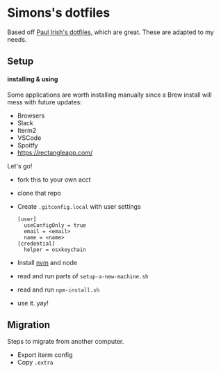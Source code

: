 # Simons's dotfiles

Based off [Paul Irish's dotfiles](https://github.com/paulirish/dotfiles), which are great. These are adapted to my needs.

## Setup

#### installing & using

Some applications are worth installing manually since a Brew install will mess with future updates:

- Browsers
- Slack
- Iterm2
- VSCode
- Spoitfy
- https://rectangleapp.com/

Let's go!

- fork this to your own acct
- clone that repo
- Create `.gitconfig.local` with user settings

      [user]
      	useConfigOnly = true
      	email = <email>
      	name = <name>
      [credential]
      	helper = osxkeychain

- Install [nvm](https://github.com/creationix/nvm#installation) and node
- read and run parts of `setup-a-new-machine.sh`
- read and run `npm-install.sh`
- use it. yay!

## Migration

Steps to migrate from another computer.

- Export iterm config
- Copy `.extra`
